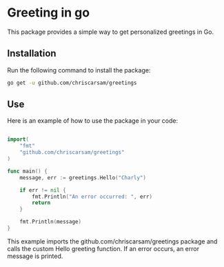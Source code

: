 # Greeting in go

This  package provides a simple way to get personalized greetings in Go.

## Installation

Run the following command to install the package:

```bash
go get -u github.com/chriscarsam/greetings
```

## Use
Here is an example of how to use the package in your code:

```go

import(
    "fmt"
    "github.com/chriscarsam/greetings"
)

func main() {
    message, err := greetings.Hello("Charly")

    if err != nil {
        fmt.Println("An error occurred: ", err)
        return
    }

    fmt.Println(message)
}
```
This example imports the github.com/chriscarsam/greetings package and calls the custom Hello greeting function. If an error occurs, an error message is printed.
